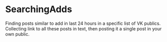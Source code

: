 # SearchingAdds
Finding posts similar to add in last 24 hours in a specific list of VK publics. Collecting link to all these posts in text, then posting it a single post in your own public.
